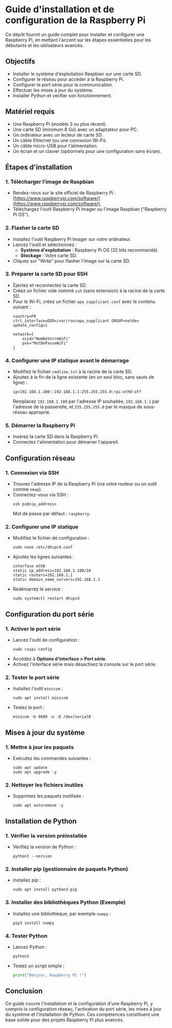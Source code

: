 # Guide d'installation et de configuration de la Raspberry Pi

Ce dépôt fournit un guide complet pour installer et configurer une Raspberry Pi, en mettant l'accent sur les étapes essentielles pour les débutants et les utilisateurs avancés.

## Objectifs

- Installer le système d'exploitation Raspbian sur une carte SD.
- Configurer le réseau pour accéder à la Raspberry Pi.
- Configurer le port série pour la communication.
- Effectuer les mises à jour du système.
- Installer Python et vérifier son fonctionnement.

## Matériel requis

- Une Raspberry Pi (modèle 3 ou plus récent).
- Une carte SD (minimum 8 Go) avec un adaptateur pour PC.
- Un ordinateur avec un lecteur de carte SD.
- Un câble Ethernet (ou une connexion Wi-Fi).
- Un câble micro-USB pour l'alimentation.
- Un écran et un clavier (optionnels pour une configuration sans écran).

## Étapes d'installation

### 1. Télécharger l'image de Raspbian

- Rendez-vous sur le site officiel de Raspberry Pi : [https://www.raspberrypi.com/software/](https://www.raspberrypi.com/software/).
- Téléchargez l'outil Raspberry Pi Imager ou l'image Raspbian ("Raspberry Pi OS").

### 2. Flasher la carte SD

- Installez l'outil Raspberry Pi Imager sur votre ordinateur.
- Lancez l'outil et sélectionnez :
  - **Système d'exploitation** : Raspberry Pi OS (32 bits recommandé).
  - **Stockage** : Votre carte SD.
- Cliquez sur "Write" pour flasher l'image sur la carte SD.

### 3. Préparer la carte SD pour SSH

- Éjectez et reconnectez la carte SD.
- Créez un fichier vide nommé `ssh` (sans extension) à la racine de la carte SD.
- Pour le Wi-Fi, créez un fichier `wpa_supplicant.conf` avec le contenu suivant :
  ```
  country=FR
  ctrl_interface=DIR=/var/run/wpa_supplicant GROUP=netdev
  update_config=1

  network={
      ssid="NomDeVotreWiFi"
      psk="MotDePasseWiFi"
  }
  ```

### 4. Configurer une IP statique avant le démarrage

- Modifiez le fichier `cmdline.txt` à la racine de la carte SD.
- Ajoutez à la fin de la ligne existante (en un seul bloc, sans sauts de ligne) :
  ```
  ip=192.168.1.100::192.168.1.1:255.255.255.0:rpi:eth0:off
  ```
  Remplacez `192.168.1.100` par l'adresse IP souhaitée, `192.168.1.1` par l'adresse de la passerelle, et `255.255.255.0` par le masque de sous-réseau approprié.

### 5. Démarrer la Raspberry Pi

- Insérez la carte SD dans la Raspberry Pi.
- Connectez l'alimentation pour démarrer l'appareil.

## Configuration réseau

### 1. Connexion via SSH

- Trouvez l'adresse IP de la Raspberry Pi (via votre routeur ou un outil comme `nmap`).
- Connectez-vous via SSH :
  ```
  ssh pi@<ip_address>
  ```
  Mot de passe par défaut : `raspberry`.

### 2. Configurer une IP statique

- Modifiez le fichier de configuration :
  ```
  sudo nano /etc/dhcpcd.conf
  ```
- Ajoutez les lignes suivantes :
  ```
  interface eth0
  static ip_address=192.168.1.100/24
  static routers=192.168.1.1
  static domain_name_servers=192.168.1.1
  ```
- Redémarrez le service :
  ```
  sudo systemctl restart dhcpcd
  ```

## Configuration du port série

### 1. Activer le port série

- Lancez l'outil de configuration :
  ```
  sudo raspi-config
  ```
- Accédez à **Options d'interface > Port série**.
- Activez l'interface série mais désactivez la console sur le port série.

### 2. Tester le port série

- Installez l'outil `minicom` :
  ```
  sudo apt install minicom
  ```
- Testez le port :
  ```
  minicom -b 9600 -o -D /dev/serial0
  ```

## Mises à jour du système

### 1. Mettre à jour les paquets

- Exécutez les commandes suivantes :
  ```
  sudo apt update
  sudo apt upgrade -y
  ```

### 2. Nettoyer les fichiers inutiles

- Supprimez les paquets inutilisés :
  ```
  sudo apt autoremove -y
  ```

## Installation de Python

### 1. Vérifier la version préinstallée

- Vérifiez la version de Python :
  ```
  python3 --version
  ```

### 2. Installer pip (gestionnaire de paquets Python)

- Installez pip :
  ```
  sudo apt install python3-pip
  ```

### 3. Installer des bibliothèques Python (Exemple)

- Installez une bibliothèque, par exemple `numpy` :
  ```
  pip3 install numpy
  ```

### 4. Tester Python

- Lancez Python :
  ```
  python3
  ```
- Testez un script simple :
  ```python
  print("Bonjour, Raspberry Pi !")
  ```

## Conclusion

Ce guide couvre l'installation et la configuration d'une Raspberry Pi, y compris la configuration réseau, l'activation du port série, les mises à jour du système et l'installation de Python. Ces compétences constituent une base solide pour des projets Raspberry Pi plus avancés.

